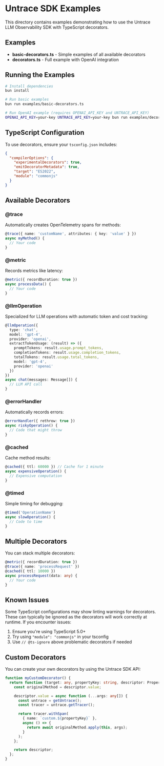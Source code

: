 # Untrace SDK Examples

This directory contains examples demonstrating how to use the Untrace LLM Observability SDK with TypeScript decorators.

## Examples

- **basic-decorators.ts** - Simple examples of all available decorators
- **decorators.ts** - Full example with OpenAI integration

## Running the Examples

```bash
# Install dependencies
bun install

# Run basic examples
bun run examples/basic-decorators.ts

# Run OpenAI example (requires OPENAI_API_KEY and UNTRACE_API_KEY)
OPENAI_API_KEY=your-key UNTRACE_API_KEY=your-key bun run examples/decorators.ts
```

## TypeScript Configuration

To use decorators, ensure your `tsconfig.json` includes:

```json
{
  "compilerOptions": {
    "experimentalDecorators": true,
    "emitDecoratorMetadata": true,
    "target": "ES2022",
    "module": "commonjs"
  }
}
```

## Available Decorators

### @trace
Automatically creates OpenTelemetry spans for methods:

```typescript
@trace({ name: 'customName', attributes: { key: 'value' } })
async myMethod() {
  // Your code
}
```

### @metric
Records metrics like latency:

```typescript
@metric({ recordDuration: true })
async processData() {
  // Your code
}
```

### @llmOperation
Specialized for LLM operations with automatic token and cost tracking:

```typescript
@llmOperation({
  type: 'chat',
  model: 'gpt-4',
  provider: 'openai',
  extractTokenUsage: (result) => ({
    promptTokens: result.usage.prompt_tokens,
    completionTokens: result.usage.completion_tokens,
    totalTokens: result.usage.total_tokens,
    model: 'gpt-4',
    provider: 'openai'
  })
})
async chat(messages: Message[]) {
  // LLM API call
}
```

### @errorHandler
Automatically records errors:

```typescript
@errorHandler({ rethrow: true })
async riskyOperation() {
  // Code that might throw
}
```

### @cached
Cache method results:

```typescript
@cached({ ttl: 60000 }) // Cache for 1 minute
async expensiveOperation() {
  // Expensive computation
}
```

### @timed
Simple timing for debugging:

```typescript
@timed('OperationName')
async slowOperation() {
  // Code to time
}
```

## Multiple Decorators

You can stack multiple decorators:

```typescript
@metric({ recordDuration: true })
@trace({ name: 'processRequest' })
@cached({ ttl: 10000 })
async processRequest(data: any) {
  // Your code
}
```

## Known Issues

Some TypeScript configurations may show linting warnings for decorators. These can typically be ignored as the decorators will work correctly at runtime. If you encounter issues:

1. Ensure you're using TypeScript 5.0+
2. Try using `"module": "commonjs"` in your tsconfig
3. Use `// @ts-ignore` above problematic decorators if needed

## Custom Decorators

You can create your own decorators by using the Untrace SDK API:

```typescript
function myCustomDecorator() {
  return function (target: any, propertyKey: string, descriptor: PropertyDescriptor) {
    const originalMethod = descriptor.value;

    descriptor.value = async function (...args: any[]) {
      const untrace = getUntrace();
      const tracer = untrace.getTracer();

      return tracer.withSpan(
        { name: `custom.${propertyKey}` },
        async () => {
          return await originalMethod.apply(this, args);
        }
      );
    };

    return descriptor;
  };
}
```